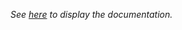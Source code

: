 *See [here](https://astrom-tom.github.io/SEDSIM/build/html/index.html) to display the documentation.*
